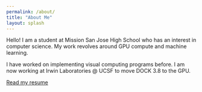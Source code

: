 ```yaml
---
permalink: /about/
title: "About Me"
layout: splash
---
```


Hello! I am a student at Mission San Jose High School who has an interest in computer science. My work revolves around GPU compute and machine learning.

I have worked on implementing visual computing programs before. I am now working at Irwin Laboratories @ UCSF to move DOCK 3.8 to the GPU.

[Read my resume](/resume.pdf)
